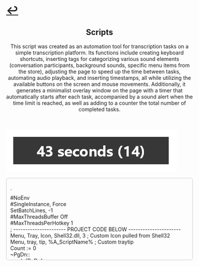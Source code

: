 # [↩](https://aledua.github.io/)

## <center>Scripts</center>
<center>This script was created as an automation tool for transcription tasks on a simple transcription platform. Its functions include creating keyboard shortcuts, inserting tags for categorizing various sound elements (conversation participants, background sounds, specific menu items from the store), adjusting the page to speed up the time between tasks, automating audio playback, and inserting timestamps, all while utilizing the available buttons on the screen and mouse movements.
Additionally, it generates a minimalist overlay window on the page with a timer that automatically starts after each task, accompanied by a sound alert when the time limit is reached, as well as adding to a counter the total number of completed tasks.
</center>

&nbsp;

![tool](./tool.png)

<div style="max-height: 200px; overflow-y: auto; padding: 10px; border: 1px solid #ccc; border-radius: 5px; white-space: pre-wrap; word-wrap: break-word;">
`
#NoEnv    
#SingleInstance, Force
SetBatchLines, -1  
#MaxThreadsBuffer Off
#MaxThreadsPerHotkey 1
; ---------------------- PROJECT CODE BELOW ----------------------
Menu, Tray, Icon, Shell32.dll, 3 ; Custom Icon pulled from Shell32
Menu, tray, tip, %A_ScriptName% ; Custom traytip
Count := 0
~PgDn::
send, {PgDn}
number_loops := 6
loop, %number_loops%
{
Send, {WheelDown}
sleep, 200
}
; Trigger hotkey
    timerCount := 60 ; Change me
    Count := Count + 1
    Gosub, Sub_ShowOverlay
return
; Creates and shows the GUI
Sub_ShowOverlay:
    Gui, GUI_Overlay:New, +ToolWindow  +LastFound +AlwaysOnTop -Caption +hwndGUI_Overlay_hwnd
    Gui, Margin, 10, 10
    Gui, Font, s30 q4, Segoe UI Bold
    Gui, Add, Text, w400 Center vTEXT_Timer cWhite, %timerCount% seconds (%Count%)
    
    Gui, Color, 000000
    WinSet, Transparent, 200
    Gui, Show, Hide, Overlay
    WinMove, 2670, 157 ; Change these values to move the window original 750
    Gui, GUI_Overlay:Show
    SetTimer, Timer_Countdown, 1000
return
; Does the countdown and updating of the timer
Timer_Countdown:
    if (timerCount == 1) {
        SetTimer, Timer_Countdown, Off
        SoundPlay, fail.wav
        Gui, GUI_Overlay:Destroy
    }
    timerCount--
    GuiControl, GUI_Overlay:, TEXT_Timer, %timerCount% seconds (%Count%)
    
    
return
#MaxThreadsBuffer Off
#MaxThreadsPerHotkey 1
#SingleInstance force
;SetMouseDelay,-1 ;remove delays from mouse actions
Process, Priority,, High

!LButton::
KeyWait, LAlt
send, ^b
MouseGetPos, StartX, StartY
;sleep, 50
MouseMove, 0, -125, 0, R
;sleep, 50
MouseGetPos, FirstX, FirstY
MouseMove, 410, FirstY, 0
send, {Click}
sleep, 100
send, {LControl down}
sleep, 100
send, !r
send, {LControl up}
MouseMove, StartX, StartY, 0
return
*LShift::
send, {LControl down}
send, !i
send, {LControl up}
return
*1::
MouseMove, 0, 80, 0, R
send, ^b
MouseMove, 0, -80, 0, R
;sleep, 50
KeyWait, LButton, D
KeyWait, LButton
sleep, 50
send, {Tab}
sleep, 50
send, {LControl down}
sleep, 100
send, !p
send, {LControl up}
return
*2::
MouseMove, 0, 80, 0, R
send, ^b
MouseMove, 0, -80, 0, R
;sleep, 50
KeyWait, LButton, D
KeyWait, LButton
sleep, 50
send, {Tab}
sleep, 50
send, {LControl down}
sleep, 100
send, !n
send, {LControl up}
return
*3::
MouseMove, 0, 80, 0, R
send, ^b
MouseMove, 0, -80, 0, R
;sleep, 50
KeyWait, LButton, D
KeyWait, LButton
sleep, 50
send, {Tab}
sleep, 50
send, {LControl down}
sleep, 100
send, !u
send, {LControl up}
return
*4::
MouseMove, 0, 80, 0, R
send, ^b
MouseMove, 0, -80, 0, R
;sleep, 50
KeyWait, LButton, D
KeyWait, LButton
sleep, 50
send, {Tab}
sleep, 50
send, {LControl down}
sleep, 100
send, !t
send, {LControl up}
return
*5::
MouseMove, 0, 80, 0, R
send, ^b
MouseMove, 0, -80, 0, R
;sleep, 50
KeyWait, LButton, D
KeyWait, LButton
send, {Tab}
sleep, 50
send, {LControl down}
sleep, 100
send, !r
send, {LControl up}
return
*!1::
send, {backspace 3}
send, {LControl down}
sleep, 100
send, !p
send, {LControl up}
return
*!2::
send, {backspace 3}
send, {LControl down}
sleep, 100
send, !n
send, {LControl up}
return
*!3::
send, {backspace 3}
send, {LControl down}
sleep, 100
send, !u
send, {LControl up}
return
*!4::
send, {backspace 3}
send, {LControl down}
sleep, 100
send, !t
send, {LControl up}
return
*!5::
send, {backspace 3}
send, {LControl down}
sleep, 100
send, !r
send, {LControl up}
return
*6::
send, {LControl down}
sleep, 100
send, !h
send, {LControl up}
return
*7::
Send, {space 2}
Send, {Rshift down}
Send, {left 2}
Send, {Rshift up}
Send, {LControl down}
send, !c
send, {LControl up}
Send, {left 3}
Send, {Rshift down}
Send, {left 1}
Send, {Rshift up}
Send, {space}
return
*8::
send, {LControl down}
sleep, 100
send, !k
send, {LControl up}
return
*9::
send, {LControl down}
sleep, 100
send, !l
send, {LControl up}
return
*!n::
send, ñ
return
*!m::
send, ma'am
send, {space}
return
*!,::
send, -edited-
send, {space}
return
*!.::
send, welcome to -edited- will you be using your mobile app today?
send, {space}
return
*!/::
send, if your order is correct on your screen please move forward thank you.
send, {space}
return

:*?:'a::{Asc 0225}
return
:*?:'e::{Asc 0233}
return
:*?:'i::{Asc 0237}
return
:*?:'o::{Asc 0243}
return
:*?:'u::{Asc 0250}
return
`
</div>
